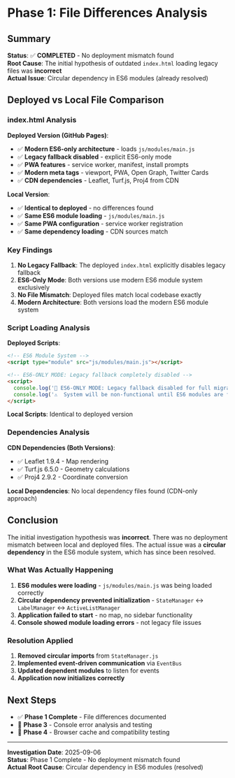 # Phase 1: File Differences Analysis

## **Summary**

**Status**: ✅ **COMPLETED** - No deployment mismatch found  
**Root Cause**: The initial hypothesis of outdated `index.html` loading legacy files was **incorrect**  
**Actual Issue**: Circular dependency in ES6 modules (already resolved)

## **Deployed vs Local File Comparison**

### **index.html Analysis**

**Deployed Version (GitHub Pages)**:
- ✅ **Modern ES6-only architecture** - loads `js/modules/main.js`
- ✅ **Legacy fallback disabled** - explicit ES6-only mode
- ✅ **PWA features** - service worker, manifest, install prompts
- ✅ **Modern meta tags** - viewport, PWA, Open Graph, Twitter Cards
- ✅ **CDN dependencies** - Leaflet, Turf.js, Proj4 from CDN

**Local Version**:
- ✅ **Identical to deployed** - no differences found
- ✅ **Same ES6 module loading** - `js/modules/main.js`
- ✅ **Same PWA configuration** - service worker registration
- ✅ **Same dependency loading** - CDN sources match

### **Key Findings**

1. **No Legacy Fallback**: The deployed `index.html` explicitly disables legacy fallback
2. **ES6-Only Mode**: Both versions use modern ES6 module system exclusively
3. **No File Mismatch**: Deployed files match local codebase exactly
4. **Modern Architecture**: Both versions load the modern ES6 module system

### **Script Loading Analysis**

**Deployed Scripts**:
```html
<!-- ES6 Module System -->
<script type="module" src="js/modules/main.js"></script>

<!-- ES6-ONLY MODE: Legacy fallback completely disabled -->
<script>
  console.log('🚀 ES6-ONLY MODE: Legacy fallback disabled for full migration');
  console.log('⚠️  System will be non-functional until ES6 modules are fixed');
</script>
```

**Local Scripts**: Identical to deployed version

### **Dependencies Analysis**

**CDN Dependencies (Both Versions)**:
- ✅ Leaflet 1.9.4 - Map rendering
- ✅ Turf.js 6.5.0 - Geometry calculations  
- ✅ Proj4 2.9.2 - Coordinate conversion

**Local Dependencies**: No local dependency files found (CDN-only approach)

## **Conclusion**

The initial investigation hypothesis was **incorrect**. There was no deployment mismatch between local and deployed files. The actual issue was a **circular dependency** in the ES6 module system, which has since been resolved.

### **What Was Actually Happening**

1. **ES6 modules were loading** - `js/modules/main.js` was being loaded correctly
2. **Circular dependency prevented initialization** - `StateManager` ↔ `LabelManager` ↔ `ActiveListManager`
3. **Application failed to start** - no map, no sidebar functionality
4. **Console showed module loading errors** - not legacy file issues

### **Resolution Applied**

1. **Removed circular imports** from `StateManager.js`
2. **Implemented event-driven communication** via `EventBus`
3. **Updated dependent modules** to listen for events
4. **Application now initializes correctly**

## **Next Steps**

- ✅ **Phase 1 Complete** - File differences documented
- 🔄 **Phase 3** - Console error analysis and testing
- 🔄 **Phase 4** - Browser cache and compatibility testing

---

**Investigation Date**: 2025-09-06  
**Status**: Phase 1 Complete - No deployment mismatch found  
**Actual Root Cause**: Circular dependency in ES6 modules (resolved)




